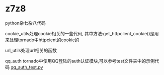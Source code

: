 z7z8
====

python杂七杂八代码

cookie_utils处理cookie相关的一些代码,
其中方法:get_httpclient_cookie()是用来处理tornado中httpcient的cookie的

url_utils处理url相关的函数

qq_auth tornado中使用QQ登陆的auth认证模块,可以参考test文件夹中的示例代码
[qq_auth_test.py](https://github.com/wasw100/z7z8/blob/master/test/qq_auth_test.py)
